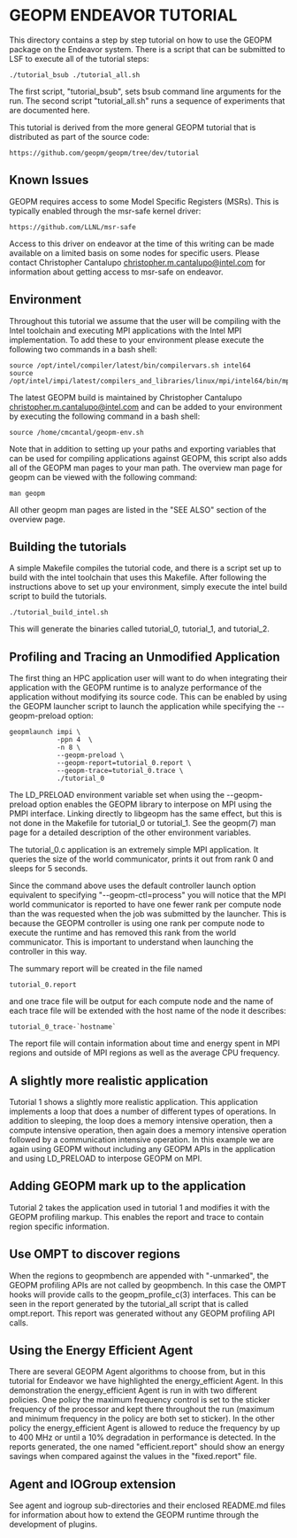 GEOPM ENDEAVOR TUTORIAL
=======================
This directory contains a step by step tutorial on how to use the
GEOPM package on the Endeavor system.  There is a script that can be
submitted to LSF to execute all of the tutorial steps:

    ./tutorial_bsub ./tutorial_all.sh

The first script, "tutorial_bsub", sets bsub command line arguments
for the run.  The second script "tutorial_all.sh" runs a sequence
of experiments that are documented here.

This tutorial is derived from the more general GEOPM tutorial that
is distributed as part of the source code:

    https://github.com/geopm/geopm/tree/dev/tutorial

Known Issues
------------
GEOPM requires access to some Model Specific Registers (MSRs).  This
is typically enabled through the msr-safe kernel driver:

    https://github.com/LLNL/msr-safe

Access to this driver on endeavor at the time of this writing can be
made available on a limited basis on some nodes for specific users.
Please contact Christopher Cantalupo
<christopher.m.cantalupo@intel.com> for information about getting
access to msr-safe on endeavor.

Environment
-----------
Throughout this tutorial we assume that the user will be compiling
with the Intel toolchain and executing MPI applications with the Intel
MPI implementation.  To add these to your environment please execute the
following two commands in a bash shell:

    source /opt/intel/compiler/latest/bin/compilervars.sh intel64
    source /opt/intel/impi/latest/compilers_and_libraries/linux/mpi/intel64/bin/mpivars.sh

The latest GEOPM build is maintained by Christopher Cantalupo
<christopher.m.cantalupo@intel.com> and can be added to your
environment by executing the following command in a bash shell:

    source /home/cmcantal/geopm-env.sh

Note that in addition to setting up your paths and exporting variables
that can be used for compiling applications against GEOPM, this script
also adds all of the GEOPM man pages to your man path.  The overview
man page for geopm can be viewed with the following command:

    man geopm

All other geopm man pages are listed in the "SEE ALSO" section of the
overview page.

Building the tutorials
----------------------
A simple Makefile compiles the tutorial code, and there is a script
set up to build with the intel toolchain that uses this Makefile.  After
following the instructions above to set up your environment, simply execute
the intel build script to build the tutorials.

    ./tutorial_build_intel.sh

This will generate the binaries called tutorial_0, tutorial_1, and tutorial_2.

Profiling and Tracing an Unmodified Application
-----------------------------------------------
The first thing an HPC application user will want to do when
integrating their application with the GEOPM runtime is to analyze
performance of the application without modifying its source code.
This can be enabled by using the GEOPM launcher script to launch the
application while specifying the --geopm-preload option:


    geopmlaunch impi \
                -ppn 4  \
                -n 8 \
                --geopm-preload \
                --geopm-report=tutorial_0.report \
                --geopm-trace=tutorial_0.trace \
                ./tutorial_0

The LD_PRELOAD environment variable set when using the --geopm-preload
option enables the GEOPM library to interpose on MPI using the PMPI
interface.  Linking directly to libgeopm has the same effect, but this
is not done in the Makefile for tutorial_0 or tutorial_1.  See the
geopm(7) man page for a detailed description of the other environment
variables.

The tutorial_0.c application is an extremely simple MPI application.
It queries the size of the world communicator, prints it out from rank
0 and sleeps for 5 seconds.

Since the command above uses the default controller launch option
equivalent to specifying "--geopm-ctl=process" you will notice that
the MPI world communicator is reported to have one fewer rank per
compute node than the was requested when the job was submitted by the
launcher.  This is because the GEOPM controller is using one rank per
compute node to execute the runtime and has removed this rank from the
world communicator.  This is important to understand when launching
the controller in this way.

The summary report will be created in the file named

    tutorial_0.report

and one trace file will be output for each compute node and the name
of each trace file will be extended with the host name of the node it
describes:

    tutorial_0_trace-`hostname`

The report file will contain information about time and energy spent
in MPI regions and outside of MPI regions as well as the average CPU
frequency.

A slightly more realistic application
-------------------------------------
Tutorial 1 shows a slightly more realistic application.  This
application implements a loop that does a number of different types of
operations.  In addition to sleeping, the loop does a memory intensive
operation, then a compute intensive operation, then again does a
memory intensive operation followed by a communication intensive
operation.  In this example we are again using GEOPM without including
any GEOPM APIs in the application and using LD_PRELOAD to interpose
GEOPM on MPI.

Adding GEOPM mark up to the application
---------------------------------------
Tutorial 2 takes the application used in tutorial 1 and modifies it
with the GEOPM profiling markup.  This enables the report and trace to
contain region specific information.

Use OMPT to discover regions
----------------------------
When the regions to geopmbench are appended with "-unmarked", the
GEOPM profiling APIs are not called by geopmbench.  In this case the
OMPT hooks will provide calls to the geopm_profile_c(3) interfaces.
This can be seen in the report generated by the tutorial_all script
that is called ompt.report.  This report was generated without any
GEOPM profiling API calls.

Using the Energy Efficient Agent
--------------------------------
There are several GEOPM Agent algorithms to choose from, but in this
tutorial for Endeavor we have highlighted the energy_efficient Agent.
In this demonstration the energy_efficient Agent is run in with two
different policies.  One policy the maximum frequency control is set
to the sticker frequency of the processor and kept there throughout
the run (maximum and minimum frequency in the policy are both set to
sticker).  In the other policy the energy_efficient Agent is allowed
to reduce the frequency by up to 400 MHz or until a 10% degradation in
performance is detected.  In the reports generated, the one named
"efficient.report" should show an energy savings when compared against
the values in the "fixed.report" file.

Agent and IOGroup extension
---------------------------
See agent and iogroup sub-directories and their enclosed README.md
files for information about how to extend the GEOPM runtime through
the development of plugins.


